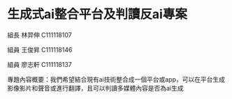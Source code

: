 # 生成式ai整合平台及判讀反ai專案
組長 林羿伸 C111118107

組員 王俊昇 C111118146

組員 廖志軒 C111118137

專題內容概要：我們希望結合現有ai技術整合成一個平台或app，可以在平台生成影像影片和聲音或進行翻譯，且可以判讀多媒體內容是否為ai生成
